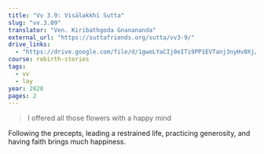 ```yaml
---
title: "Vv 3.9: Visālakkhī Sutta"
slug: "vv.3.09"
translator: "Ven. Kiribathgoda Gnanananda"
external_url: "https://suttafriends.org/sutta/vv3-9/"
drive_links:
  - "https://drive.google.com/file/d/1gweLYaCIj0eITi9PP1EVTanj3nyHv0Xj/view?usp=drivesdk"
course: rebirth-stories
tags:
  - vv
  - lay
year: 2020
pages: 2
---
```


> I offered all those flowers with a happy mind

Following the precepts, leading a restrained life, practicing generosity, and having faith brings much happiness.

